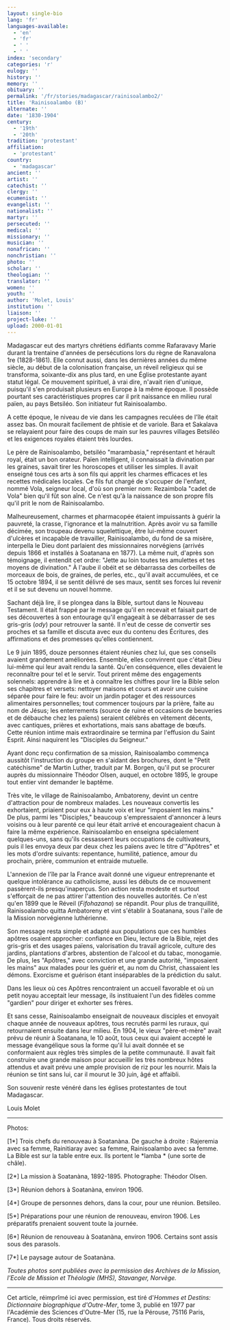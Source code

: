 ```yaml
---
layout: single-bio
lang: 'fr'
languages-available:
  - 'en'
  - 'fr'
  - ' '
  - ' '
index: 'secondary'
categories: 'r'
eulogy: ''
history: ''
memory: ''
obituary: ''
permalink: '/fr/stories/madagascar/rainisoalambo2/'
title: 'Rainisoalambo (B)'
alternate: ''
date: '1830-1904'
century:
  - '19th'
  - '20th'
tradition: 'protestant'
affiliation:
  - 'protestant'
country:
  - 'madagascar'
ancient: ''
artist: ''
catechist: ''
clergy: ''
ecumenist: ''
evangelist: ''
nationalist: ''
martyr: ''
persecuted: ''
medical: ''
missionary: ''
musician: ''
nonafrican: ''
nonchristian: ''
photo: ''
scholar: ''
theologian: ''
translator: ''
women: ''
youth: ''
author: 'Molet, Louis'
institution: ''
liaison: ''
project-luke: ''
upload: 2000-01-01
---
```



Madagascar eut des martyrs chrétiens édifiants comme Rafaravavy Marie durant la trentaine d'années de persécutions lors du règne de Ranavalona 1re (1828-1861). Elle connut aussi, dans les dernières années du même siècle, au début de la colonisation française, un réveil religieux qui se transforma, soixante-dix ans plus tard, en une Église protestante ayant statut légal. Ce mouvement spirituel, à vrai dire, n'avait rien d'unique, puisqu'il s'en produisait plusieurs en Europe à la même époque. Il possède pourtant ses caractéristiques propres car il prit naissance en milieu rural païen, au pays Betsiléo. Son initiateur fut Rainisoalambo.

A cette époque, le niveau de vie dans les campagnes reculées de l'île était assez bas. On mourait facilement de phtisie et de variole. Bara et Sakalava se relayaient pour faire des coups de main sur les pauvres villages Betsiléo et les exigences royales étaient très lourdes.

Le père de Rainisoalambo, betsiléo "marambasia," représentant et hérault royal, était un bon orateur. Païen intelligent, il connaissait la divination par les graines, savait tirer les horoscopes et utiliser les simples. Il avait enseigné tous ces arts à son fils qui apprit les charmes efficaces et les recettes médicales locales. Ce fils fut chargé de s'occuper de l'enfant, nommé Vola, seigneur local, d'où son premier nom: Rezaimbola "cadet de Vola" bien qu'il fût son aîné. Ce n'est qu'à la naissance de son propre fils qu'il prit le nom de Rainisoalambo.

Malheureusement, charmes et pharmacopée étaient impuissants à guérir la pauvreté, la crasse, l'ignorance et la malnutrition. Après avoir vu sa famille décimée, son troupeau devenu squelettique, être lui-même couvert d'ulcères et incapable de travailler, Rainisoalambo, du fond de sa misère, interpella le Dieu dont parlaient des missionnaires norvégiens (arrivés depuis 1866 et installés à Soatanana en 1877). La même nuit, d'après son témoignage, il entendit cet ordre: "Jette au loin toutes tes amulettes et tes moyens de divination." À l'aube il obéit et se débarrassa des corbeilles de morceaux de bois, de graines, de perles, etc., qu'il avait accumulées, et ce 15 octobre 1894, il se sentit délivré de ses maux, sentit ses forces lui revenir et il se sut devenu un nouvel homme.

Sachant déjà lire, il se plongea dans la Bible, surtout dans le Nouveau Testament. Il était frappé par le message qu'il en recevait et faisait part de ses découvertes à son entourage qu'il engageait à se débarrasser de ses gris-gris (*ody*) pour retrouver la santé. Il n'eut de cesse de convertir ses proches et sa famille et discuta avec eux du contenu des Écritures, des affirmations et des promesses qu'elles contiennent.

Le 9 juin 1895, douze personnes étaient réunies chez lui, que ses conseils avaient grandement améliorées. Ensemble, elles convinrent que c'était Dieu lui-même qui leur avait rendu la santé. Qu'en conséquence, elles devaient le reconnaître pour tel et le servir. Tout prirent même des engagements solennels: apprendre à lire et à connaître les chiffres pour lire la Bible selon ses chapitres et versets: nettoyer maisons et cours et avoir une cuisine séparée pour faire le feu: avoir un jardin potager et des ressources alimentaires personnelles; tout commencer toujours par la prière, faite au nom de Jésus; les enterrements (source de ruine et occasions de beuveries et de débauche chez les païens) seraient célébrés en vêtement décents, avec cantiques, prières et exhortations, mais sans abattage de bœufs. Cette réunion intime mais extraordinaire se termina par l'effusion du Saint Esprit. Ainsi naquirent les "Disciples du Seigneur."

Ayant donc reçu confirmation de sa mission, Rainisoalambo commença aussitôt l'instruction du groupe en s'aidant des brochures, dont le "Petit catéchisme" de Martin Luther, traduit par M. Borgen, qu'il put se procurer auprès du missionnaire Théodor Olsen, auquel, en octobre 1895, le groupe tout entier vint demander le baptême.

Très vite, le village de Rainisoalambo, Ambatoreny, devint un centre d'attraction pour de nombreux malades. Les nouveaux convertis les exhortaient, priaient pour eux à haute voix et leur "imposaient les mains." De plus, parmi les "Disciples," beaucoup s'empressaient d'annoncer à leurs voisins ou à leur parenté ce qui leur était arrivé et encourageaient chacun à faire la même expérience. Rainisoalambo en enseigna spécialement quelques-uns, sans qu'ils cessassent leurs occupations de cultivateurs, puis il les envoya deux par deux chez les païens avec le titre d'"Apôtres" et les mots d'ordre suivants: repentance, humilité, patience, amour du prochain, prière, communion et entraide mutuelle.

L'annexion de l'île par la France avait donné une vigueur entreprenante et quelque intolérance au catholicisme, aussi les débuts de ce mouvement passèrent-ils presqu'inaperçus. Son action resta modeste et surtout s'efforçait de ne pas attirer l'attention des nouvelles autorités. Ce n'est qu'en 1899 que le Réveil (*Fifohazana*) se répandit. Pour plus de tranquillité, Rainisoalambo quitta Ambatoreny et vint s'établir à Soatanana, sous l'aile de la Mission norvégienne luthérienne.

Son message resta simple et adapté aux populations que ces humbles apôtres osaient approcher: confiance en Dieu, lecture de la Bible, rejet des gris-gris et des usages païens, valorisation du travail agricole, culture des jardins, plantations d'arbres, abstention de l'alcool et du tabac, monogamie. De plus, les "Apôtres," avec conviction et une grande autorité, "imposaient les mains" aux malades pour les guérir et, au nom du Christ, chassaient les démons. Exorcisme et guérison étant inséparables de la prédiction du salut.

Dans les lieux où ces Apôtres rencontraient un accueil favorable et où un petit noyau acceptait leur message, ils instituaient l'un des fidèles comme "gardien" pour diriger et exhorter ses frères.

Et sans cesse, Rainisoalambo enseignait de nouveaux disciples et envoyait chaque année de nouveaux apôtres, tous recrutés parmi les ruraux, qui retournaient ensuite dans leur milieu. En 1904, le vieux "père-et-mère" avait prévu de réunir à Soatanana, le 10 août, tous ceux qui avaient accepté le message évangélique sous la forme qu'il lui avait donnée et se conformaient aux règles très simples de la petite communauté. Il avait fait construire une grande maison pour accueillir les très nombreux hôtes attendus et avait prévu une ample provision de riz pour les nourrir. Mais la réunion se tint sans lui, car il mourut le 30 juin, âgé et affaibli.

Son souvenir reste vénéré dans les églises protestantes de tout Madagascar.

Louis Molet

---

Photos:

[1*] Trois chefs du renouveau à Soatanàna. De gauche à droite : Rajeremia avec sa femme, Rainitiaray avec sa femme, Rainisoalambo avec sa femme. La Bible est sur la table entre eux. Ils portent le *lamba * (une sorte de châle).

[2*] La mission à Soatanàna, 1892-1895. Photographe: Th&eacute;odor Olsen.

[3*] Réunion dehors à Soatanàna, environ 1906.

[4*] Groupe de personnes dehors, dans la cour, pour une réunion. Betsileo.

[5*] Préparations pour une r&eacute;union de renouveau, environ 1906. Les préparatifs prenaient souvent toute la journée.

[6*] Réunion de renouveau à Soatanàna, environ 1906. Certains sont assis sous des parasols.

[7*] Le paysage autour de Soatanàna.

*Toutes photos sont publiées avec la permission des Archives de la Mission, l’Ecole de Mission et Théologie (MHS), Stavanger, Norvège.*

---

Cet article, réimprîmé ici avec permission, est tiré d'*Hommes et Destins: Dictionnaire biographique d'Outre-Mer*, tome 3, publié en 1977 par l'Académie des Sciences d'Outre-Mer (15, rue la Pérouse, 75116 Paris, France). Tous droits réservés.